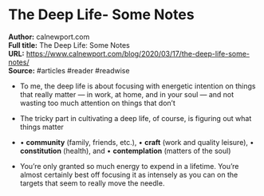 # The Deep Life- Some Notes

**Author:** calnewport.com  
**Full title:** The Deep Life: Some Notes  
**URL:** https://www.calnewport.com/blog/2020/03/17/the-deep-life-some-notes/  
**Source:** #articles #reader #readwise

- To me, the deep life is about focusing with energetic intention on things that really matter — in work, at home, and in your soul — and not wasting too much attention on things that don’t 
   
- The tricky part in cultivating a deep life, of course, is figuring out what things matter 
   
- • **community** (family, friends, etc.),
  • **craft** (work and quality leisure),
  • **constitution** (health), and
  • **contemplation** (matters of the soul) 
   
- You’re only granted so much energy to expend in a lifetime. You’re almost certainly best off focusing it as intensely as you can on the targets that seem to really move the needle. 
   
